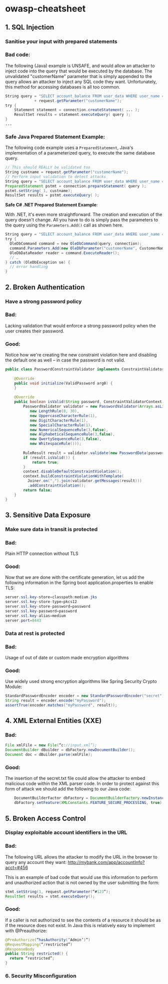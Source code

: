 # owasp-cheatsheet

## 1. SQL Injection
### Sanitise your input with prepared statements
### Bad code:

The following (Java) example is UNSAFE, and would allow an attacker to inject code into the query that would be executed by the database. The unvalidated "customerName" parameter that is simply appended to the query allows an attacker to inject any SQL code they want. Unfortunately, this method for accessing databases is all too common.

```java
String query = "SELECT account_balance FROM user_data WHERE user_name = "
             + request.getParameter("customerName");
try {
    Statement statement = connection.createStatement( ... );
    ResultSet results = statement.executeQuery( query );
}
...
```

### Safe Java Prepared Statement Example:

The following code example uses a `PreparedStatement`, Java's implementation of a parameterized query, to execute the same database query.

```java
// This should REALLY be validated too
String custname = request.getParameter("customerName");
// Perform input validation to detect attacks
String query = "SELECT account_balance FROM user_data WHERE user_name = ? ";
PreparedStatement pstmt = connection.prepareStatement( query );
pstmt.setString( 1, custname);
ResultSet results = pstmt.executeQuery( );
```

**Safe C\# .NET Prepared Statement Example**:

With .NET, it's even more straightforward. The creation and execution of the query doesn't change. All you have to do is simply pass the parameters to the query using the `Parameters.Add()` call as shown here.

```csharp
String query = "SELECT account_balance FROM user_data WHERE user_name = ?";
try {
  OleDbCommand command = new OleDbCommand(query, connection);
  command.Parameters.Add(new OleDbParameter("customerName", CustomerName Name.Text));
  OleDbDataReader reader = command.ExecuteReader();
  // …
} catch (OleDbException se) {
  // error handling
}
```

## 2. Broken Authentication
### Have a strong password policy
### Bad:
Lacking validation that would enforce a strong password policy when the user creates their password.

### Good:
Notice how we're creating the new constraint violation here and disabling the default one as well – in case the password is not valid.
```java
public class PasswordConstraintValidator implements ConstraintValidator<ValidPassword, String> {
 
    @Override
    public void initialize(ValidPassword arg0) {
    }
 
    @Override
    public boolean isValid(String password, ConstraintValidatorContext context) {
        PasswordValidator validator = new PasswordValidator(Arrays.asList(
           new LengthRule(8, 30), 
           new UppercaseCharacterRule(1), 
           new DigitCharacterRule(1), 
           new SpecialCharacterRule(1), 
           new NumericalSequenceRule(3,false), 
           new AlphabeticalSequenceRule(3,false), 
           new QwertySequenceRule(3,false),
           new WhitespaceRule()));
 
        RuleResult result = validator.validate(new PasswordData(password));
        if (result.isValid()) {
            return true;
        }
        context.disableDefaultConstraintViolation();
        context.buildConstraintViolationWithTemplate(
          Joiner.on(",").join(validator.getMessages(result)))
          .addConstraintViolation();
        return false;
    }
}
```

## 3. Sensitive Data Exposure

### Make sure data in transit is protected

### Bad:
Plain HTTP connection without TLS

### Good:
Now that we are done with the certificate generation, let us add the following information in the Spring boot application.properties to enable TLS:
```java
server.ssl.key-store=classpath:medium.jks
server.ssl.key-store-type=pkcs12
server.ssl.key-store-password=password
server.ssl.key-password=password
server.ssl.key-alias=medium
server.port=8443
```

### Data at rest is protected

### Bad:
Usage of out of date or custom made encryption algorithms

### Good:
Use widely used strong encryption algorithms like Spring Security Crypto Module:

```java
StandardPasswordEncoder encoder = new StandardPasswordEncoder("secret");
String result = encoder.encode("myPassword");
assertTrue(encoder.matches("myPassword", result));
```

## 4. XML External Entities (XXE)

### Bad:
```java
File xmlFile = new File(“c://input.xml”);
DocumentBuilder dBuilder = dbFactory.newDocumentBuilder();
Document doc = dBuilder.parse(xmlFile);
```

### Good:
The insertion of the secret.txt file could allow the attacker to embed malicious code within the XML parser code. In order to protect against this form of attack we should add the following to our Java code:
```java
	DocumentBuilderFactor dbFactory = DocumentBuilderFactory.newInstance();
	dbFactory.setFeature(XMLConstants.FEATURE_SECURE_PROCESSING, true);
```

## 5. Broken Access Control

### Display exploitable account identifiers in the URL

### Bad:
The following URL allows the attacker to modify the URL in the browser to query any account they want:
	http://mybank.com/app/accountInfo?acct=#456

This is an example of bad code that would use this information to perform and unauthorized action that is not owned by the user submitting the form:
```java
stmt.setString(1, request.getParameter(“#123”);
ResultSet results = stmt.executeQuery();
```

### Good:
If a caller is not authorized to see the contents of a resource it should be as if the resource does not exist. In Java this is relatively easy to implement with @Preauthorize:

```java
@PreAuthorize(“hasAuthority(‘Admin’)”)
@RequestMapping(“/restricted”)
@ResponseBody
public String restricted() {
  return “restricted”;
}
```

### 6. Security Misconfiguration
